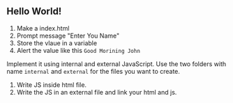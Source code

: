 ## Hello World!
  1. Make a index.html
  2. Prompt message "Enter You Name"
  3. Store the vlaue in a variable
  4. Alert the value like this `Good Morining John`

Implement it using internal and external JavaScript. Use the two folders with name `internal` and `external` for the files you want to create.

  1. Write JS inside html file.
  2. Write the JS in an external file and link your html and js.

##
